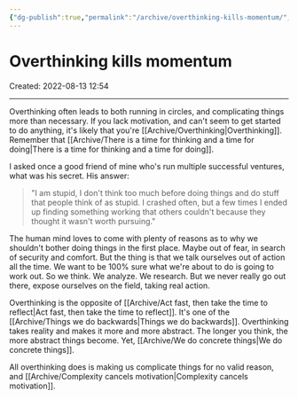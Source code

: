 ```yaml
---
{"dg-publish":true,"permalink":"/archive/overthinking-kills-momentum/","updated":"2023-10-07T17:34:25.613+02:00"}
---
```


# Overthinking kills momentum
Created: 2022-08-13 12:54

---
Overthinking often leads to both running in circles, and complicating things more than necessary. If you lack motivation, and can't seem to get started to do anything, it's likely that you're [[Archive/Overthinking\|Overthinking]]. Remember that [[Archive/There is a time for thinking and a time for doing\|There is a time for thinking and a time for doing]].

I asked once a good friend of mine who's run multiple successful ventures, what was his secret. His answer:
> "I am stupid, I don't think too much before doing things and do stuff that people think of as stupid. I crashed often, but a few times I ended up finding something working that others couldn't because they thought it wasn't worth pursuing."

The human mind loves to come with plenty of reasons as to why we shouldn't bother doing things in the first place. Maybe out of fear, in search of security and comfort. But the thing is that we talk ourselves out of action all the time. We want to be 100% sure what we're about to do is going to work out. So we think. We analyze. We research. But we never really go out there, expose ourselves on the field, taking real action.

Overthinking is the opposite of [[Archive/Act fast, then take the time to reflect\|Act fast, then take the time to reflect]]. It's one of the [[Archive/Things we do backwards\|Things we do backwards]].
Overthinking takes reality and makes it more and more abstract. The longer you think, the more abstract things become. Yet, [[Archive/We do concrete things\|We do concrete things]].

All overthinking does is making us complicate things for no valid reason, and [[Archive/Complexity cancels motivation\|Complexity cancels motivation]].